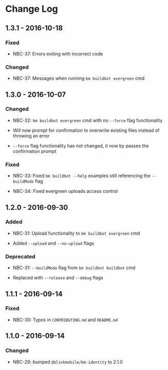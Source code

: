 # Change Log

## 1.3.1 - 2016-10-18

### Fixed

- NBC-37: Errors exiting with incorrect code

### Changed

- NBC-37: Messages when running `bm buildbot evergreen` cmd

## 1.3.0 - 2016-10-07

### Changed

- NBC-32: `bm buildbot evergreen` cmd with no `--force` flag functionality 

 - Will now prompt for confirmation to overwrite existing files instead of throwing an error

 - `--force` flag functionality has not changed, it now by passes the confirmation prompt

### Fixed

- NBC-33: Fixed `bm buildbot --help` examples still referencing the `--buildMode` flag

- NBC-34: Fixed evergreen uploads access control

## 1.2.0 - 2016-09-30

### Added

- NBC-31: Upload functionality to `bm buildbot evergreen` cmd

 - Added `--upload` and `--no-upload` flags

### Deprecated

- NBC-31: `--buildMode` flag from `bm buildbot buildbot` cmd

 - Replaced with `--release` and `--debug` flags

## 1.1.1 - 2016-09-14

### Fixed

- NBC-30: Typos in `CONTRIBUTING.md` and `README.md`

## 1.1.0 - 2016-09-14

### Changed

- NBC-29: bumped `@blinkmobile/bm-identity` to 2.1.0
